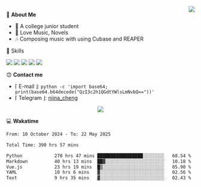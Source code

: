 <a href="#">
    <img align="right" src="https://github-readme-stats-tau-lilac-25.vercel.app/api?username=irorange27&count_private=true&show_icons=true&theme=transparent" />
</a>

💭 **About Me**

- 🏫 A college junior student
- 🍕 Love Music, Novels
- 🎶 Composing music with using Cubase and REAPER


🚀 Skills

![](https://img.shields.io/badge/-python-3e74a2?style=for-the-badge&logo=Python&logoColor=fff
)
![](https://img.shields.io/badge/-javascript-f0db4f?style=for-the-badge&logo=JavaScript&logoColor=fff
)
![](https://img.shields.io/badge/-vue3-41b883?style=for-the-badge&logo=Vue.js&logoColor=fff
)
![](https://img.shields.io/badge/-docker-2496ed?style=for-the-badge&logo=Docker&logoColor=fff
)
![](https://img.shields.io/badge/-linux-000000?style=for-the-badge&logo=Linux&logoColor=fff&color=000
)

😊 **Contact me**

- ⌈ E-mail ⌋: `python -c 'import base64; print(base64.b64decode("QzI3c2h1QGdtYWlsLmNvbQ=="))'`
- ⌈ Telegram ⌋: [niina_cheng](https://t.me/niina_cheng)

</p>
    <p align="center">
    <img src="https://profile-counter.glitch.me/{irorange27}/count.svg" />
</p>

💻 **Wakatime**

<!--START_SECTION:waka-->

```txt
From: 10 October 2024 - To: 22 May 2025

Total Time: 390 hrs 57 mins

Python            270 hrs 47 mins █████████████████░░░░░░░░   68.54 %
Markdown          40 hrs 13 mins  ██▓░░░░░░░░░░░░░░░░░░░░░░   10.18 %
Vue.js            23 hrs 19 mins  █▒░░░░░░░░░░░░░░░░░░░░░░░   05.90 %
YAML              10 hrs 6 mins   ▓░░░░░░░░░░░░░░░░░░░░░░░░   02.56 %
Text              9 hrs 35 mins   ▓░░░░░░░░░░░░░░░░░░░░░░░░   02.43 %
```

<!--END_SECTION:waka-->
